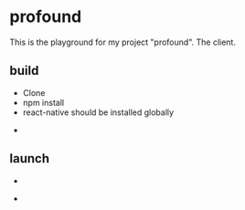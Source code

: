 # profound

This is the playground for my project "profound". The client.

## build

- Clone
- npm install
- react-native should be installed globally
- ~~~react-native upgrade~~~ will create the folders "ios" and "android" (don't reacreate the config files)

## launch

- ~~~react-native run-android~~~ (on macOS and Windows)
- ~~~react-native run-ios~~~ (on macOS)
